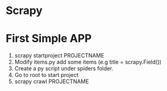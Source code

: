 # Scrapy

# First Simple APP
1. scrapy startproject PROJECTNAME <br />
2. Modify items.py add some items (e.g title = scrapy.Field()) <br />
3. Create a py script under spiders folder. <br />
4. Go to root to start project <br />
5. scrapy crawl PROJECTNAME
